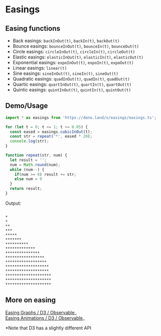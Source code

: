 # Easings

## Easing functions

- Back easings: `backInOut(t)`, `backIn(t)`, `backOut(t)`
- Bounce easings: `bounceInOut(t)`, `bounceIn(t)`, `bounceOut(t)`
- Circle easings: `circleInOut(t)`, `circleIn(t)`, `circleOut(t)`
- Elastic easings: `elasticInOut(t)`, `elasticIn(t)`, `elasticOut(t)`
- Exponential easings: `expoInOut(t)`, `expoIn(t)`, `expoOut(t)`
- Linear easings: `linear(t)`
- Sine easings: `sineInOut(t)`, `sineIn(t)`, `sineOut(t)`
- Quadratic easings: `quadInOut(t)`, `quadIn(t)`, `quadOut(t)`
- Quartic easings: `quartInOut(t)`, `quartIn(t)`, `quartOut(t)`
- Quintic easings: `quintInOut(t)`, `quintIn(t)`, `quintOut(t)`

## Demo/Usage

```js
import * as easings from 'https://deno.land/x/easings/easings.ts';

for (let t = 0; t <= 1; t += 0.05) {
  const eased = easings.cubicInOut(t);
  const str = repeat('*', eased * 20);
  console.log(str);
}

function repeat(str, num) {
  let result = '';
  num = Math.round(num);
  while (num--) {
    if(num >= 0) result += str;
    else num = 0
  }
  return result;
}
```

Output: 
```

*
*
**
***
*****
*******
**********
*************
***************
*****************
******************
*******************
*******************
********************
********************
********************
```

## More on easing
[Easing Graphs / D3 / Observable](https://observablehq.com/@d3/easing)_  
[Easing Animations / D3 / Observable](https://observablehq.com/@d3/easing-animations)_  

\*Note that D3 has a slightly different API
